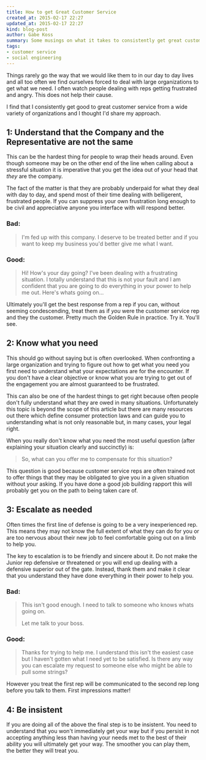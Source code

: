 ```yaml
---
title: How to get Great Customer Service
created_at: 2015-02-17 22:27
updated_at: 2015-02-17 22:27
kind: blog-post
author: Gabe Koss
summary: Some musings on what it takes to consistently get great customer service in a world that rarely wants to give it. 
tags: 
- customer service
- social engineering
--- 
```


Things rarely go the way that we would like them to in our day to day lives and
all too often we find ourselves forced to deal with large organizations to get
what we need. I often watch people dealing with reps getting frustrated and
angry. This does not help their cause. 

I find that I consistently get good to great customer service from a wide
variety of organizations and I thought I'd share my approach.

## 1: Understand that the Company and the Representative are not the same

This can be the hardest thing for people to wrap their heads around. Even
though someone may be on the other end of the line when calling about a
stressful situation it is imperative that you get the idea out of your head
that *they* are the company. 

The fact of the matter is that they are probably underpaid for what they deal
with day to day, and spend most of their time dealing with belligerent,
frustrated people. If you can suppress your own frustration long enough to be
civil and appreciative anyone you interface with will respond better.

### Bad: 

> I'm fed up with this company. I deserve to be treated better and if you want
> to keep my business you'd better give me what I want.

### Good:

> Hi! How's your day going? I've been dealing with a frustrating situation. I
> totally understand that this is not your fault and I am confident that you
> are going to do everything in your power to help me out. Here's whats going
> on... 

Ultimately you'll get the best response from a rep if you can, without seeming
condescending, treat them as if *you* were the customer service rep and they
the customer. Pretty much the Golden Rule in practice. Try it. You'll see.

## 2: Know what you need 

This should go without saying but is often overlooked. When confronting a large
organization and trying to figure out how to get what you need you first need
to understand what your expectations are for the encounter. If you don't have a
clear objective or know what you are trying to get out of the engagement you
are almost guaranteed to be frustrated.

This can also be one of the hardest things to get right because often people
don't fully understand what they are owed in many situations. Unfortunately
this topic is beyond the scope of this article but there are many resources out
there which define consumer protection laws and can guide you to understanding
what is not only reasonable but, in many cases, your legal right.

When you really don't know what you need the most useful question (after
explaining your situation clearly and succinctly) is:

> So, what can you offer me to compensate for this situation?

This question is good because customer service reps are often trained not to
offer things that they may be obligated to give you in a given situation
without your asking. If you have done a good job building rapport this will
probably get you on the path to being taken care of.

## 3: Escalate as needed

Often times the first line of defense is going to be a very inexperienced rep.
This means they may not know the full extent of what they can do for you or are
too nervous about their new job to feel comfortable going out on a limb to help
you.

The key to escalation is to be friendly and sincere about it. Do not make the
Junior rep defensive or threatened or you will end up dealing with a defensive
superior out of the gate. Instead, thank them and make it clear that you
understand they have done everything in their power to help you.

### Bad: 

> This isn't good enough. I need to talk to someone who knows whats going on. 
>
> Let me talk to your boss. 

### Good: 

> Thanks for trying to help me. I understand this isn't the easiest case but I
> haven't gotten what I need yet to be satisfied. Is there any way you can
> escalate my request to someone else who might be able to pull some strings?

However you treat the first rep will be communicated to the second rep long
before you talk to them. First impressions matter!

## 4: Be insistent

If you are doing all of the above the final step is to be insistent. You need
to understand that you won't immediately get your way but if you persist in not
accepting anything less than having your needs met to the best of their ability
you will ultimately get your way. The smoother you can play them, the better
they will treat you.
